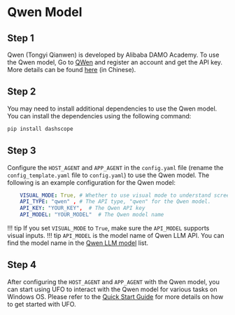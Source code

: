 # Qwen Model

## Step 1
Qwen (Tongyi Qianwen) is developed by Alibaba DAMO Academy. To use the Qwen model, Go to [QWen](https://dashscope.aliyun.com/) and register an account and get the API key. More details can be found [here](https://help.aliyun.com/zh/dashscope/developer-reference/activate-dashscope-and-create-an-api-key?spm=a2c4g.11186623.0.0.7b5749d72j3SYU) (in Chinese).

## Step 2
You may need to install additional dependencies to use the Qwen model. You can install the dependencies using the following command:

```bash
pip install dashscope
```

## Step 3
Configure the `HOST_AGENT` and `APP_AGENT` in the `config.yaml` file (rename the `config_template.yaml` file to `config.yaml`) to use the Qwen model. The following is an example configuration for the Qwen model:

```yaml
    VISUAL_MODE: True, # Whether to use visual mode to understand screenshots and take actions
    API_TYPE: "qwen" , # The API type, "qwen" for the Qwen model.
    API_KEY: "YOUR_KEY",  # The Qwen API key
    API_MODEL: "YOUR_MODEL"  # The Qwen model name
```

!!! tip
    If you set `VISUAL_MODE` to `True`, make sure the `API_MODEL` supports visual inputs.
!!! tip
    `API_MODEL` is the model name of Qwen LLM API. You can find the model name in the [Qwen LLM model](https://help.aliyun.com/zh/dashscope/developer-reference/model-square/?spm=a2c4g.11186623.0.0.35a36ffdt97ljI) list.

## Step 4
After configuring the `HOST_AGENT` and `APP_AGENT` with the Qwen model, you can start using UFO to interact with the Qwen model for various tasks on Windows OS. Please refer to the [Quick Start Guide](../getting_started/quick_start.md) for more details on how to get started with UFO.
